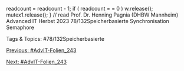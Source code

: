 readcount  = readcount  - 1;
if ( readcount  = = 0 ) w.release();
mutex1.release();
} // read
Prof. Dr. Henning Pagnia (DHBW Mannheim) Advanced IT Herbst 2023 78/132Speicherbasierte Synchronisation Semaphore

   Tags & Topics:
   #78/132Speicherbasierte

[Previous: #AdvIT-Folien_243](AdvIT-Folien_243.md)

[Next: #AdvIT-Folien_243](AdvIT-Folien_243.md)